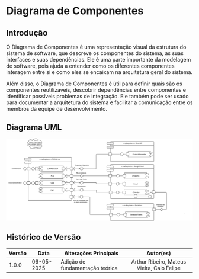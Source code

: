# Diagrama de Componentes

## Introdução

O Diagrama de Componentes é uma representação visual da estrutura do sistema de software, que descreve os componentes do sistema, as suas interfaces e suas dependências. Ele é uma parte importante da modelagem de software, pois ajuda a entender como os diferentes componentes interagem entre si e como eles se encaixam na arquitetura geral do sistema.

Além disso, o Diagrama de Componentes é útil para definir quais são os componentes reutilizáveis, descobrir dependências entre componentes e identificar possíveis problemas de integração. Ele também pode ser usado para documentar a arquitetura do sistema e facilitar a comunicação entre os membros da equipe de desenvolvimento.

## Diagrama UML
![Diagrama de Componentes](../../assets/diagrama-componentes.png)

## Histórico de Versão
| Versão | Data       | Alterações Principais                             | Autor(es)        |
|--------|------------|---------------------------------------------------|:----------------:|
| 1.0.0  | 06-05-2025 | Adição de fundamentação teórica                | Arthur Ribeiro, Mateus Vieira, Caio Felipe   |